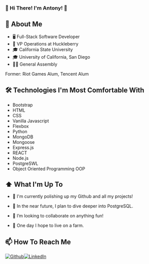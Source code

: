 ### 👋 Hi There! I'm Antony! 👋

## 📔 About Me
- 🖥 Full-Stack Software Developer
- 💼 VP Operations at Huckleberry
- 🎓 California State University
- 🎓 University of California, San Diego
- 👨‍💻 General Assembly

Former: Riot Games Alum, Tencent Alum

## 🛠 Technologies I'm Most Comfortable With
- Bootstrap
- HTML
- CSS
- Vanilla Javascript
- Flexbox
- Python
- MongoDB
- Mongoose
- Express.js
- REACT
- Node.js
- PostgreSWL
- Object Oriented Programming OOP

## ⬆ What I'm Up To 
- 🔨 I'm currently polishing up my Github and all my projects!

- 🎯 In the near future, I plan to dive deeper into PostgreSQL.

- 👯 I’m looking to collaborate on anything fun!
	
- 🤞 One day I hope to live on a farm.

## 📫 How To Reach Me
<p><a href="https://github.com/Antonomy" target="_blank"><img alt="Github" src="https://img.shields.io/badge/GitHub-%2312100E.svg?&style=for-the-badge&logo=Github&logoColor=white" /></a><a href="https://www.linkedin.com/in/antonyyu/" target="_blank"><img alt="LinkedIn" src="https://img.shields.io/badge/linkedin-%230077B5.svg?&style=for-the-badge&logo=linkedin&logoColor=white" /></a></p>